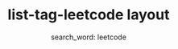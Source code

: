 ---
layout: list-tag-leetcode
title: list-tag-leetcode layout
subtitle: "search_word: leetcode"
search_word: "leetcode"
---